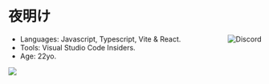 # 夜明け

<img align='right' src="https://lanyard.cnrad.dev/api/257152789933719552?theme=dark&bg=151515&borderRadius=8px" alt="Discord">

- Languages: Javascript, Typescript, Vite & React.
- Tools: Visual Studio Code Insiders.
- Age: 22yo.

<img align='left' src="https://spotify-github-profile.kittinanx.com/api/view?uid=juliontc&cover_image=true&theme=novatorem&show_offline=true&background_color=ff6b6b&interchange=false&bar_color=53b14f&bar_color_cover=false)](https://github.com/kittinan/spotify-github-profile">

